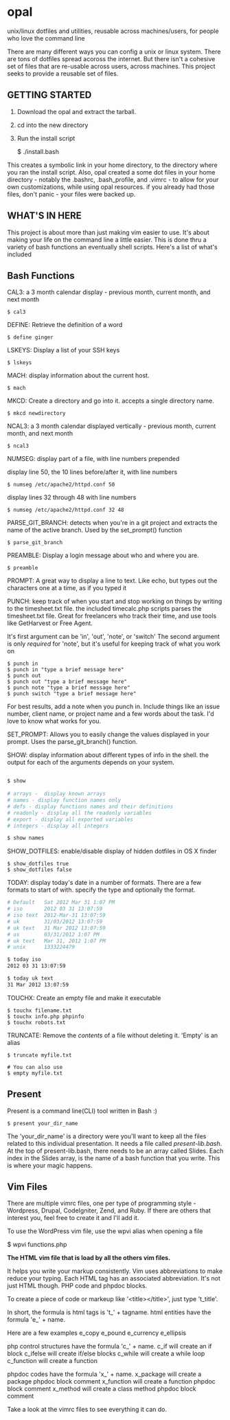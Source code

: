 # opal

unix/linux dotfiles and utilities, reusable across machines/users, for people who love the command line

There are many different ways you can config a unix or linux system. There are 
tons of dotfiles spread acoross the internet. But there isn't a cohesive set of 
files that are re-usable across users, across machines. This project seeks to 
provide a reusable set of files. 


## GETTING STARTED

1. Download the opal and extract the tarball.
2. cd into the new directory
3. Run the install script

    $ ./install.bash 

This creates a symbolic link in your home directory, to the directory where you ran the install script. Also, opal created a some dot files in your home directory - notably the .bashrc, .bash_profile, and .vimrc - to allow for your own customizations, while using opal resources. if you already had those files, don't panic - your files were backed up.


## WHAT'S IN HERE

This project is about more than just making vim easier to use. It's about 
making your life on the command line a little easier. This is done thru a 
variety of bash functions an eventually shell scripts. Here's a list of what's 
included


## Bash Functions



CAL3: a 3 month calendar display - previous month, current month, and next month

	$ cal3


DEFINE: Retrieve the definition of a word

	$ define ginger


LSKEYS: Display a list of your SSH keys

	$ lskeys


MACH: display information about the current host.

	$ mach

MKCD: Create a directory and go into it. accepts a single directory name. 

	$ mkcd newdirectory

NCAL3: a 3 month calendar displayed vertically - previous month, current month, and next month

	$ ncal3


NUMSEG: display part of a file, with line numbers prepended

display line 50, the 10 lines before/after it, with line numbers  

	$ numseg /etc/apache2/httpd.conf 50

display lines 32 through 48 with line numbers  

	$ numseg /etc/apache2/httpd.conf 32 48


PARSE_GIT_BRANCH: detects when you're in a git project and extracts the name of the active branch. Used by the set_prompt() function 

	$ parse_git_branch


PREAMBLE: Display a login message about who and where you are.

	$ preamble


PROMPT: A great way to display a line to text. Like echo, but types out the 
characters one at a time, as if you typed it 


PUNCH: keep track of when you start and stop working on things by writing to the timesheet.txt file. the included timecalc.php scripts parses the timesheet.txt file. Great for freelancers who track their time, and use tools like GetHarvest or Free Agent.

It's first argument can be 'in', 'out', 'note', or 'switch'
The second argument is only *required* for 'note', but it's useful for keeping track of what you work on

	$ punch in  
	$ punch in "type a brief message here" 
	$ punch out 
	$ punch out "type a brief message here" 
	$ punch note "type a brief message here" 
	$ punch switch "type a brief message here"

For best results, add a note when you punch in. Include things like an issue number, client name, or project name and a few words about the task. I'd love to know what works for you.

SET_PROMPT: Allows you to easily change the values displayed in your prompt. Uses the parse_git_branch() function.   

SHOW: display information about different types of info in the shell. the 
output for each of the arguments depends on your system. 

```bash

$ show
	
# arrays -  display known arrays 
# names - display function names only
# defs - display functions names and their definitions
# readonly - display all the readonly variables
# export - display all exported variables
# integers - display all integers

$ show names
```

SHOW_DOTFILES: enable/disable display of hidden dotfiles in OS X finder

	$ show_dotfiles true
	$ show_dotfiles false



TODAY: display today's date in a number of formats. There are a few formats 
to start of with. specify the type and optionally the format.  

```bash
# Default   Sat 2012 Mar 31 1:07 PM
# iso       2012 03 31 13:07:59
# iso text  2012-Mar-31 13:07:59
# uk        31/03/2012 13:07:59
# uk text   31 Mar 2012 13:07:59
# us        03/31/2012 1:07 PM
# uk text   Mar 31, 2012 1:07 PM
# unix      1333224479

$ today iso
2012 03 31 13:07:59

$ today uk text
31 Mar 2012 13:07:59
```

TOUCHX: Create an empty file and make it executable 

	$ touchx filename.txt
	$ touchx info.php phpinfo 
	$ touchx robots.txt 

TRUNCATE: Remove the *contents* of a file without deleting it. 
'Empty' is an alias

	$ truncate myfile.txt

	# You can also use
	$ empty myfile.txt

## Present

Present is a command line(CLI) tool written in Bash :)

	$ present your_dir_name

The 'your_dir_name' is a directory were you'll want to keep all the files
related to this individual presentation. It needs a file called *present-lib.bash*.
At the top of present-lib.bash, there needs to be an array called Slides.
Each index in the Slides array, is the name of a bash function that you write.
This is where your magic happens.



## Vim Files

There are multiple vimrc files, one per type of programming style - Wordpress, 
Drupal, CodeIgniter, Zend, and Ruby. If there are others that interest you, feel free to 
create it and I'll add it. 

To use the WordPress vim file, use the wpvi alias when opening a file

$ wpvi functions.php

**The HTML vim file that is load by all the others vim files.** 

It helps you write your markup consistently. Vim uses abbreviations to make 
reduce your typing. Each HTML tag has an associated abbreviation. It's not just 
HTML though. PHP code and phpdoc blocks. 

To create a piece of code or markeup like '&lt;title&gt;&lt;/title&gt;', just type 't_title'. 

In short, the formula is html tags is 't_' + tagname. 
html entities have the formula 'e_' + name. 

Here are a few examples
	e_copy 
	e_pound 
	e_currency 
	e_ellipsis

php control structures have the formula 'c_' + name. 
	c_if will create an if block
	c_ifelse will create if/else blocks
	c_while will create a while loop
	c_function will create a function

phpdoc codes have the formula 'x_' + name. 
	x_package will create a package phpdoc block comment
	x_function will create a function phpdoc block comment
	x_method will create a class method phpdoc block comment

Take a look at the vimrc files to see everything it can do.  


